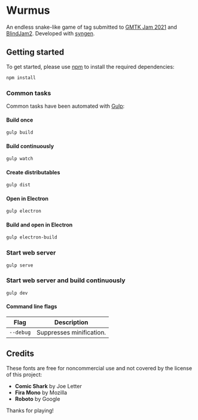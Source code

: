 # Wurmus
An endless snake-like game of tag submitted to [GMTK Jam 2021](https://itch.io/jam/gmtk-2021) and [BlindJam2](https://itch.io/jam/blindjam2). Developed with [syngen](https://github.com/nicross/syngen).

## Getting started
To get started, please  use [npm](https://nodejs.org) to install the required dependencies:
```sh
npm install
```

### Common tasks
Common tasks have been automated with [Gulp](https://gulpjs.com):

#### Build once
```sh
gulp build
```

#### Build continuously
```sh
gulp watch
```

#### Create distributables
```sh
gulp dist
```

#### Open in Electron
```sh
gulp electron
```

#### Build and open in Electron
```sh
gulp electron-build
```

### Start web server
```sh
gulp serve
```

### Start web server and build continuously
```sh
gulp dev
```

#### Command line flags
| Flag | Description |
| - | - |
| `--debug` | Suppresses minification. |

## Credits
These fonts are free for noncommercial use and not covered by the license of this project:

- **Comic Shark** by Joe Letter
- **Fira Mono** by Mozilla
- **Roboto** by Google

Thanks for playing!
